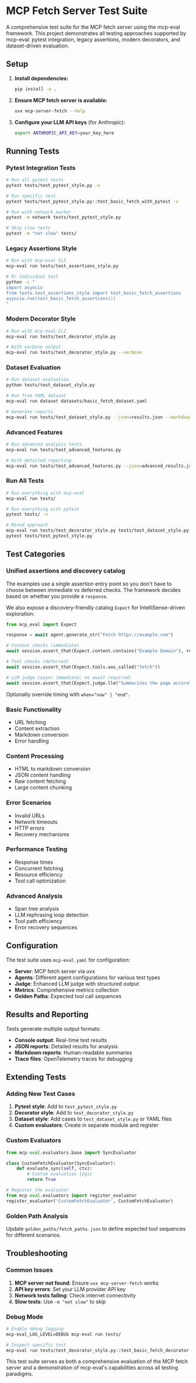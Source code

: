 # MCP Fetch Server Test Suite

A comprehensive test suite for the MCP fetch server using the mcp-eval framework. This project demonstrates all testing approaches supported by mcp-eval: pytest integration, legacy assertions, modern decorators, and dataset-driven evaluation.

## Setup

1. **Install dependencies:**
   ```bash
   pip install -e .
   ```

2. **Ensure MCP fetch server is available:**
   ```bash
   uvx mcp-server-fetch --help
   ```

3. **Configure your LLM API keys** (for Anthropic):
   ```bash
   export ANTHROPIC_API_KEY=your_key_here
   ```

## Running Tests

### Pytest Integration Tests
```bash
# Run all pytest tests
pytest tests/test_pytest_style.py -v

# Run specific test
pytest tests/test_pytest_style.py::test_basic_fetch_with_pytest -v

# Run with network marker
pytest -m network tests/test_pytest_style.py

# Skip slow tests
pytest -m "not slow" tests/
```

### Legacy Assertions Style
```bash
# Run with mcp-eval CLI
mcp-eval run tests/test_assertions_style.py

# Or individual test
python -c "
import asyncio
from tests.test_assertions_style import test_basic_fetch_assertions
asyncio.run(test_basic_fetch_assertions())
"
```

### Modern Decorator Style
```bash
# Run with mcp-eval CLI
mcp-eval run tests/test_decorator_style.py

# With verbose output
mcp-eval run tests/test_decorator_style.py --verbose
```

### Dataset Evaluation
```bash
# Run dataset evaluation
python tests/test_dataset_style.py

# Run from YAML dataset
mcp-eval run dataset datasets/basic_fetch_dataset.yaml

# Generate reports
mcp-eval run tests/test_dataset_style.py --json=results.json --markdown=results.md
```

### Advanced Features
```bash
# Run advanced analysis tests
mcp-eval run tests/test_advanced_features.py

# With detailed reporting
mcp-eval run tests/test_advanced_features.py --json=advanced_results.json
```

### Run All Tests
```bash
# Run everything with mcp-eval
mcp-eval run tests/

# Run everything with pytest
pytest tests/ -v

# Mixed approach
mcp-eval run tests/test_decorator_style.py tests/test_dataset_style.py
pytest tests/test_pytest_style.py
```

## Test Categories

### Unified assertions and discovery catalog

The examples use a single assertion entry point so you don't have to choose between immediate vs deferred checks. The framework decides based on whether you provide a `response`.

We also expose a discovery-friendly catalog `Expect` for IntelliSense-driven exploration:

```python
from mcp_eval import Expect

response = await agent.generate_str("Fetch https://example.com")

# Content checks (immediate)
await session.assert_that(Expect.content.contains("Example Domain"), response=response)

# Tool checks (deferred)
await session.assert_that(Expect.tools.was_called("fetch"))

# LLM judge (async immediate; no await required)
await session.assert_that(Expect.judge.llm("Summarizes the page accurately", min_score=0.8), response=response)
```

Optionally override timing with `when="now" | "end"`.

### Basic Functionality
- URL fetching
- Content extraction
- Markdown conversion
- Error handling

### Content Processing
- HTML to markdown conversion
- JSON content handling
- Raw content fetching
- Large content chunking

### Error Scenarios
- Invalid URLs
- Network timeouts
- HTTP errors
- Recovery mechanisms

### Performance Testing
- Response times
- Concurrent fetching
- Resource efficiency
- Tool call optimization

### Advanced Analysis
- Span tree analysis
- LLM rephrasing loop detection
- Tool path efficiency
- Error recovery sequences

## Configuration

The test suite uses `mcp-eval.yaml` for configuration:

- **Server**: MCP fetch server via uvx
- **Agents**: Different agent configurations for various test types
- **Judge**: Enhanced LLM judge with structured output
- **Metrics**: Comprehensive metrics collection
- **Golden Paths**: Expected tool call sequences

## Results and Reporting

Tests generate multiple output formats:

- **Console output**: Real-time test results
- **JSON reports**: Detailed results for analysis
- **Markdown reports**: Human-readable summaries
- **Trace files**: OpenTelemetry traces for debugging

## Extending Tests

### Adding New Test Cases

1. **Pytest style**: Add to `test_pytest_style.py`
2. **Decorator style**: Add to `test_decorator_style.py` 
3. **Dataset style**: Add cases to `test_dataset_style.py` or YAML files
4. **Custom evaluators**: Create in separate module and register

### Custom Evaluators

```python
from mcp-eval.evaluators.base import SyncEvaluator

class CustomFetchEvaluator(SyncEvaluator):
    def evaluate_sync(self, ctx):
        # Custom evaluation logic
        return True

# Register the evaluator
from mcp-eval.evaluators import register_evaluator
register_evaluator('CustomFetchEvaluator', CustomFetchEvaluator)
```

### Golden Path Analysis

Update `golden_paths/fetch_paths.json` to define expected tool sequences for different scenarios.

## Troubleshooting

### Common Issues

1. **MCP server not found**: Ensure `uvx mcp-server-fetch` works
2. **API key errors**: Set your LLM provider API key
3. **Network tests failing**: Check internet connectivity
4. **Slow tests**: Use `-m "not slow"` to skip

### Debug Mode

```bash
# Enable debug logging
mcp-eval_LOG_LEVEL=DEBUG mcp-eval run tests/

# Inspect specific test
mcp-eval run tests/test_decorator_style.py::test_basic_fetch_decorator --verbose
```

This test suite serves as both a comprehensive evaluation of the MCP fetch server and a demonstration of mcp-eval's capabilities across all testing paradigms.